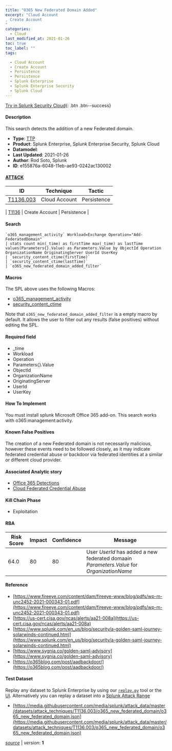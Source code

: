 ```yaml
---
title: "O365 New Federated Domain Added"
excerpt: "Cloud Account
, Create Account
"
categories:
  - Cloud
last_modified_at: 2021-01-26
toc: true
toc_label: ""
tags:

  - Cloud Account
  - Create Account
  - Persistence
  - Persistence
  - Splunk Enterprise
  - Splunk Enterprise Security
  - Splunk Cloud
---
```




[Try in Splunk Security Cloud](https://www.splunk.com/en_us/cyber-security.html){: .btn .btn--success}

#### Description

This search detects the addition of a new Federated domain.

- **Type**: [TTP](https://github.com/splunk/security_content/wiki/object-Analytic-Types)
- **Product**: Splunk Enterprise, Splunk Enterprise Security, Splunk Cloud
- **Datamodel**: 
- **Last Updated**: 2021-01-26
- **Author**: Rod Soto, Splunk
- **ID**: e155876a-6048-11eb-ae93-0242ac130002


#### [ATT&CK](https://attack.mitre.org/)

| ID             | Technique        |  Tactic             |
| -------------- | ---------------- |-------------------- |
| [T1136.003](https://attack.mitre.org/techniques/T1136/003/) | Cloud Account | Persistence |

| [T1136](https://attack.mitre.org/techniques/T1136/) | Create Account | Persistence |

#### Search

```
`o365_management_activity` Workload=Exchange Operation="Add-FederatedDomain" 
| stats count min(_time) as firstTime max(_time) as lastTime values(Parameters{}.Value) as Parameters.Value by ObjectId Operation OrganizationName OriginatingServer UserId UserKey 
| `security_content_ctime(firstTime)` 
| `security_content_ctime(lastTime)` 
| `o365_new_federated_domain_added_filter`
```

#### Macros
The SPL above uses the following Macros:
* [o365_management_activity](https://github.com/splunk/security_content/blob/develop/macros/o365_management_activity.yml)
* [security_content_ctime](https://github.com/splunk/security_content/blob/develop/macros/security_content_ctime.yml)

Note that `o365_new_federated_domain_added_filter` is a empty macro by default. It allows the user to filter out any results (false positives) without editing the SPL.

#### Required field
* _time
* Workload
* Operation
* Parameters{}.Value
* ObjectId
* OrganizationName
* OriginatingServer
* UserId
* UserKey


#### How To Implement
You must install splunk Microsoft Office 365 add-on. This search works with o365:management:activity.

#### Known False Positives
The creation of a new Federated domain is not necessarily malicious, however these events need to be followed closely, as it may indicate federated credential abuse or backdoor via federated identities at a similar or different cloud provider.

#### Associated Analytic story
* [Office 365 Detections](/stories/office_365_detections)
* [Cloud Federated Credential Abuse](/stories/cloud_federated_credential_abuse)


#### Kill Chain Phase
* Exploitation



#### RBA

| Risk Score  | Impact      | Confidence   | Message      |
| ----------- | ----------- |--------------|--------------|
| 64.0 | 80 | 80 | User $UserId$ has added a new federated domaain $Parameters.Value$ for $OrganizationName$ |




#### Reference

* [https://www.fireeye.com/content/dam/fireeye-www/blog/pdfs/wp-m-unc2452-2021-000343-01.pdf](https://www.fireeye.com/content/dam/fireeye-www/blog/pdfs/wp-m-unc2452-2021-000343-01.pdf)
* [https://us-cert.cisa.gov/ncas/alerts/aa21-008a](https://us-cert.cisa.gov/ncas/alerts/aa21-008a)
* [https://www.splunk.com/en_us/blog/security/a-golden-saml-journey-solarwinds-continued.html](https://www.splunk.com/en_us/blog/security/a-golden-saml-journey-solarwinds-continued.html)
* [https://www.sygnia.co/golden-saml-advisory](https://www.sygnia.co/golden-saml-advisory)
* [https://o365blog.com/post/aadbackdoor/](https://o365blog.com/post/aadbackdoor/)



#### Test Dataset
Replay any dataset to Splunk Enterprise by using our [`replay.py`](https://github.com/splunk/attack_data#using-replaypy) tool or the [UI](https://github.com/splunk/attack_data#using-ui).
Alternatively you can replay a dataset into a [Splunk Attack Range](https://github.com/splunk/attack_range#replay-dumps-into-attack-range-splunk-server)


* [https://media.githubusercontent.com/media/splunk/attack_data/master/datasets/attack_techniques/T1136.003/o365_new_federated_domain/o365_new_federated_domain.json](https://media.githubusercontent.com/media/splunk/attack_data/master/datasets/attack_techniques/T1136.003/o365_new_federated_domain/o365_new_federated_domain.json)



[*source*](https://github.com/splunk/security_content/tree/develop/detections/cloud/o365_new_federated_domain_added.yml) \| *version*: **1**